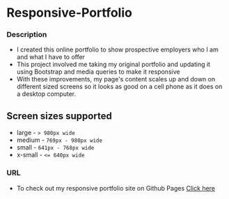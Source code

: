 # Responsive-Portfolio

### Description
* I created this online portfolio to show prospective employers who I am and what I have to offer
* This project involved me taking my original portfolio and updating it using Bootstrap and media queries to make it responsive
* With these improvements, my page's content scales up and down on different sized screens so it looks as good on a cell phone as it does on a desktop computer.

## Screen sizes supported
* large - `> 980px wide`
* medium - `769px - 980px wide`
* small - `641px - 768px wide`
* x-small - `<= 640px wide`

### URL
* To check out my  responsive portfolio site on Github Pages [Click here](https://alexcoulter.github.io/Responsive-Portfolio/)
